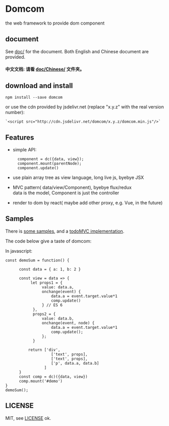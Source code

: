 # Domcom
  the web framework to provide dom component

## document

  See [doc/](https://github.com/taijiweb/domcom/tree/master/doc) for the document. Both English and Chinese document are provided.

#### 中文文档: **请看 [doc/Chinese/](https://github.com/taijiweb/domcom/tree/master/doc/Chinese) 文件夹。**

## download and install

    npm install --save domcom

  or use the cdn provided by jsdelivr.net (replace "x.y.z" with the real version number):

    `<script src="http://cdn.jsdelivr.net/domcom/x.y.z/domcom.min.js"/>`

## Features
* simple API:  

        component = dc({data, view});
        component.mount(parentNode);
        component.update()  

* use plain array tree as view language, long live js, byebye JSX

* MVC pattern( data/view/Component), byebye flux/redux  
  data is the model, Component is just the controller
 
* render to dom by react( maybe  add other proxy, e.g. Vue, in the future)

## Samples
There is [some  samples](https://github.com/taijiweb/domcom/tree/master/demo), and a [todoMVC implementation](https://github.com/taijiweb/domcom/tree/master/demo/todomvc).

The code below give a taste of domcom:

In javascript:

    const demoSum = function() {
    
          const data = { a: 1, b: 2 }

          const view = data => {
               let props1 = {
                    value: data.a,
                    onchange(event) {
                        data.a = event.target.value*1
                        comp.update()
                    } // ES 6
                },
                props2 = {
                    value: data.b,
                    onchange(event, node) {
                        data.a = event.target.value*1
                        comp.update();
                    };
                }

              return ['div',
                        ['text', props],
                        ['text', props],
                        ['p', data.a, data.b]
                     ]
          }
          const comp = dc)({data, view})
          comp.mount('#demo')
    }   ​
    demoSum();
    
## LICENSE
MIT, see [LICENSE](https://github.com/taijiweb/domcom/blob/master/LICENSE)
ok.

